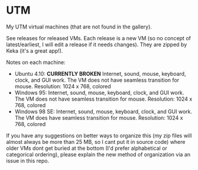 # UTM
My UTM virtual machines (that are not found in the gallery).

See releases for released VMs. Each release is a new VM (so no concept of latest/earliest, I will edit a release if it needs changes). They are zipped by Keka (it's a great app!).

Notes on each machine:

 - Ubuntu 4.10: **CURRENTLY BROKEN** Internet, sound, mouse, keyboard, clock, and GUI work. The VM does not have seamless transition for mouse. Resolution: 1024 x 768, colored
 - Windows 95: Internet, sound, mouse, keyboard, clock, and GUI work. The VM does not have seamless transition for mouse. Resolution: 1024 x 768, colored
 - Windows 98 SE: Internet, sound, mouse, keyboard, clock, and GUI work. The VM does have seamless transition for mouse. Resolution: 1024 x 768, colored

If you have any suggestions on better ways to organize this (my zip files will almost always be more than 25 MB, so I cant put it in source code) where older VMs dont get buried at the bottom (I'd prefer alphabetical or categorical ordering), please explain the new method of organization via an issue in this repo.
